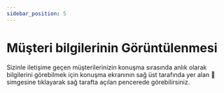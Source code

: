 ```yaml
---
sidebar_position: 5
---
```


#    Müşteri bilgilerinin Görüntülenmesi

Sizinle iletişime geçen müşterilerinizin konuşma sırasında anlık olarak bilgilerini görebilmek için konuşma ekranının sağ üst tarafında yer alan  simgesine tıklayarak sağ tarafta açılan pencerede görebilirsiniz.